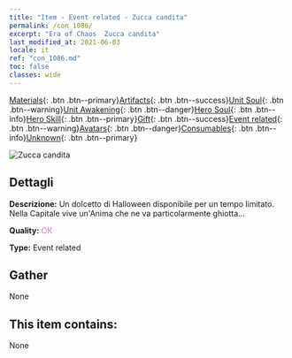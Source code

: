 ```yaml
---
title: "Item - Event related - Zucca candita"
permalink: /con_1086/
excerpt: "Era of Chaos  Zucca candita"
last_modified_at: 2021-06-03
locale: it
ref: "con_1086.md"
toc: false
classes: wide
---
```

 [Materials](/ItemsIT/){: .btn .btn--primary}[Artifacts](/ItemsIT/Artifacts/){: .btn .btn--success}[Unit Soul](/ItemsIT/UnitSoul/){: .btn .btn--warning}[Unit Awakening](/ItemsIT/UnitAwakening/){: .btn .btn--danger}[Hero Soul](/ItemsIT/HeroSoul/){: .btn .btn--info}[Hero Skill](/ItemsIT/HeroSkill/){: .btn .btn--primary}[Gift](/ItemsIT/Gift/){: .btn .btn--success}[Event related](/ItemsIT/Events/){: .btn .btn--warning}[Avatars](/ItemsIT/Avatars/){: .btn .btn--danger}[Consumables](/ItemsIT/Consumables/){: .btn .btn--info}[Unknown](/ItemsIT/Unknown/){: .btn .btn--primary}

 ![Zucca candita](/images/t/i_690012.png)

## Dettagli
 **Descrizione:** Un dolcetto di Halloween disponibile per un tempo limitato. Nella Capitale vive un'Anima che ne va particolarmente ghiotta...

 **Quality:** <span style="color: #DA70D6">OK</span>

 **Type:** Event related

## Gather

  None

## This item contains:

  None

